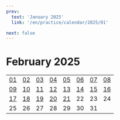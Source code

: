 ```yaml
---
prev:
  text: 'January 2025'
  link: '/en/practice/calendar/2025/01'

next: false
---
```


# February 2025

<table class="calendar">
	<tr>
		<td><a href=/en/practice/prob/2025/02/01>01</a><br><Badge type="warning" text="Play"/></td>
		<td><a href=/en/practice/prob/2025/02/02>02</a><br><Badge type="danger" text="Bid"/></td>
		<td><a href=/en/practice/prob/2025/02/03>03</a><br><Badge type="warning" text="Play"/></td>
		<td><a href=/en/practice/prob/2025/02/04>04</a><br><Badge type="tip" text="Def"/></td>
		<td><a href=/en/practice/prob/2025/02/05>05</a><br><Badge type="danger" text="Bid"/></td>
		<td><a href=/en/practice/prob/2025/02/06>06</a><br><Badge type="warning" text="Play"/></td>
		<td><a href=/en/practice/prob/2025/02/07>07</a><br><Badge type="tip" text="Def"/></td>
		<td><a href=/en/practice/prob/2025/02/08>08</a><br><Badge type="warning" text="Play"/></td>
	</tr>
	<tr>
		<td><a href=/en/practice/prob/2025/02/09>09</a><br><Badge type="danger" text="Bid"/></td>
		<td><a href=/en/practice/prob/2025/02/10>10</a><br><Badge type="warning" text="Play"/></td>
		<td><a href=/en/practice/prob/2025/02/11>11</a><br><Badge type="tip" text="Def"/></td>
		<td><a href=/en/practice/prob/2025/02/12>12</a><br><Badge type="danger" text="Bid"/></td>
		<td><a href=/en/practice/prob/2025/02/13>13</a><br><Badge type="warning" text="Play"/></td>
		<td><a href=/en/practice/prob/2025/02/14>14</a><br><Badge type="warning" text="Play"/></td>
		<td><a href=/en/practice/prob/2025/02/15>15</a><br><Badge type="warning" text="Play"/></td>
		<td><a href=/en/practice/prob/2025/02/16>16</a><br><Badge type="danger" text="Bid"/></td>
	</tr>
	<tr>
		<td><a href=/en/practice/prob/2025/02/17>17</a><br><Badge type="warning" text="Play"/></td>
		<td><a href=/en/practice/prob/2025/02/18>18</a><br><Badge type="tip" text="Def"/></td>
		<td><a href=/en/practice/prob/2025/02/19>19</a><br><Badge type="danger" text="Bid"/></td>
		<td><a href=/en/practice/prob/2025/02/20>20</a><br><Badge type="warning" text="Play"/></td>
		<td><a href=/en/practice/prob/2025/02/21>21</a><br><Badge type="warning" text="Play"/></td>
		<td>22</td>
		<td>23</td>
		<td>24</td>
	</tr>
    <tr>
        <td>25</td>
		<td>26</td>
		<td>27</td>
		<td>28</td>
		<td>29</td>
		<td>30</td>
		<td>31</td>
		<td></td>
	</tr>
</table>

[<Badge type="tip" text="Learning ->"/>](/en/learning/calendar/2025/02) <Badge type="info" text="Practice &uarr;"/>